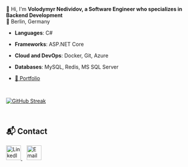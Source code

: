 👋 Hi, I'm **Volodymyr Nedividov, a Software Engineer who specializes in Backend Development**
<br>
📍 Berlin, Germany 

- **Languages**: C#

- **Frameworks**: ASP.NET Core

- **Cloud and DevOps**: Docker, Git, Azure

- **Databases**: MySQL, Redis, MS SQL Server

- <a href="https://github.com/vladnediv/portfolio">💼 Portfolio</a>
<br>


[![GitHub Streak](https://streak-stats.demolab.com/?user=vladnediv&theme=highcontrast)](https://git.io/streak-stats)
<!--[![Volodymyr Nedividov profile views](https://u8views.com/api/v1/github/profiles/81874105/views/day-week-month-total-count.svg)](https://u8views.com/github/vladnediv)-->
<br>

## 📬 Contact

<div align="left">
  <a href="https://www.linkedin.com/in/volodymyr-nedividov" target="_blank">
    <img src="https://www.svgrepo.com/show/448234/linkedin.svg" width="40" alt="LinkedIn"/>
  </a>
  &nbsp;&nbsp;
  <a href="mailto:volodymyr.nedividov@gmail.com">
    <img src="https://cdn-icons-png.flaticon.com/512/6711/6711567.png" width="40" alt="Email"/>
  </a>
</div>
